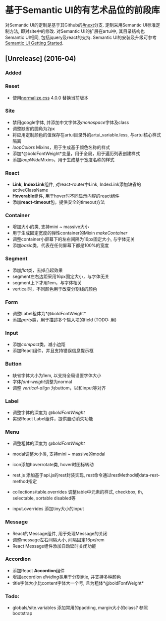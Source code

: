 # 基于Semantic UI的有艺术品位的前段库
对Semantic UI的定制是基于其Github的[#next][1]分支. 定制采用Semantic UI标准定制方法, 即对site中的修改. 
对Semantic UI的扩展在artui中, 其目录结构也Semantic UI相同, 包括jquery及react的支持.
Semantic UI的安装及升级可参考[Semantic UI Getting Started][2].

## [Unrelease] (2016-04)
### Added

### Reset
- 使用[normalize.css][3] 4.0.0 替换当前版本

### Site
- 禁用google字体, 并添加中文字体及*monospace*字体及class
- 调整缺省的圆角为2px
- 将应用定制颜色的值保存在artui目录外的artui_variable.less, 与artui核心样式隔离
- *loopColors* Mixins，用于生成基于颜色名称的样式
- 添加*@boldFontWeight*变量，用于全局，用于遍历列表创建样式
- 添加*loopWide*Mixins，用于生成基于宽度名称的样式

### React
- **Link**, **IndexLink**组件, 对react-router中Link, IndexLink添加缺省的activeClassName 
- **Hoverable**组件, 用于hover时不同显示内容的react组件
- 添加**react-timeout**包，提供安全的timeout方法

### Container
- 增加大小的类, 支持mini ~ massive大小
- 用于生成固定宽度的弹性container的Mixin *makeContainer*
- 调整container小屏幕下的左右间隔为16px固定大小, 与字体无关
- 添加*basic*类，代表在任何屏幕下都是100%的宽度

### Segment
- 添加*flat*类，去掉凸起效果
- segment左右边距采用16px固定大小，与字体无关
- segment上下才用1em，与字体相关
- vertical时，不同颜色用于改变分割线的颜色

### Form
- 调整Label粗体为*@boldFontWeight*
- 添加*parts*类，用于描述多个输入项的field (TODO: 用)

### Input
- 添加*compact*类，减小边距
- 添加React组件，并且支持错误信息提示框

### Button
- 缺省字体大小为1em, 以支持全局设置字体大小
- 字体*font-weight*调整为normal
- 调整 *vertical-align* 为buttom，以和input等对齐

### Label
- 调整字体的深度为 *@boldFontWeight*
- 实现React Label组件，提供自动消失功能

### Menu
- 调整粗体的深度为 *@boldFontWeight*

- modal调整大小类, 支持mini ~ massive的modal
- icon添加hoverrotate类, hover时图标转动
- rest.js 添加基于api.js的rest封装实现, rest命令通过restMethod或data-rest-method指定
- collections/table.overrides 调整table中元素的样式, checkbox, th, selectable, sortable disabled等
- input.overrides 添加tiny大小的input

### Message
- React的Message组件, 用于处理Message的关闭
- 调整message左右间隔大小, 间隔固定16px/rem
- React Message组件添加自动延时关闭功能

### Accordion
- 添加React **Accordion**组件
- 增加accordion *dividing*类用于分割title, 并支持多种颜色
- title字体大小比content字体大一个号, 且为粗体*@boldFontWeight*

### Todo:
- globals/site.variables 添加常用的padding, margin大小的class? 参照bootstrap

[1]:https://github.com/necolas/normalize.css
[2]:https://github.com/Semantic-Org/Semantic-UI/blob/next/RELEASE-NOTES.md
[3]:http://semantic-ui.com/introduction/getting-started.html